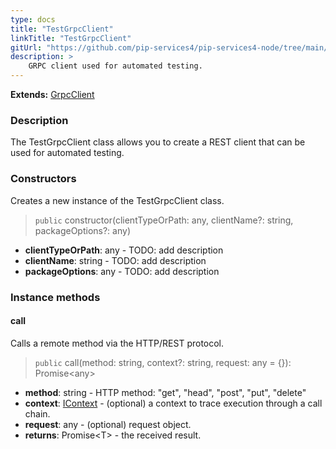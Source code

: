 ```yaml
---
type: docs
title: "TestGrpcClient"
linkTitle: "TestGrpcClient"
gitUrl: "https://github.com/pip-services4/pip-services4-node/tree/main/pip-services4-grpc-node"
description: >
    GRPC client used for automated testing.
---
```


**Extends:** [GrpcClient](../../clients/grpc_client)

### Description

The TestGrpcClient class allows you to create a REST client that can be used for automated testing.

### Constructors
Creates a new instance of the TestGrpcClient class.

> `public` constructor(clientTypeOrPath: any, clientName?: string, packageOptions?: any)

- **clientTypeOrPath**: any - TODO: add description
- **clientName**: string - TODO: add description
- **packageOptions**: any - TODO: add description


### Instance methods

#### call
Calls a remote method via the HTTP/REST protocol.

> `public` call(method: string, context?: string, request: any = {}): Promise\<any\>

- **method**: string - HTTP method: "get", "head", "post", "put", "delete"
- **context**: [IContext](../../../components/context/icontext) - (optional) a context to trace execution through a call chain.
- **request**: any - (optional) request object.
- **returns**: Promise\<T\> - the received result.

